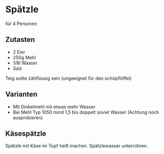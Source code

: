# Spätzle
für 4 Personen

## Zutasten
* 2 Eier
* 250g Mehl
* 1/8l Wasser
* Salz

Teig sollte zähflüssig sein (ungeeignet für den schöpflöffel) 

## Varianten
* Mit Dinkelmehl mit etwas mehr Wasser
* Bei Mehl Typ 1050 mind 1,5 bis doppelt soviel Wasser (Achtung noch ausprobieren) 

## Käsespätzle
Spätzle mit Käse im Topf heiß machen. Spätzlewasser unterrühren. 
